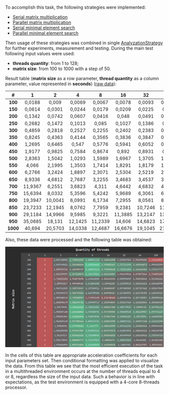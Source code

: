 To accomplish this task, the following strategies were implemented:
 - [Serial matrix multiplication](../../src/main/java/edu/kpi/lab02/strategy/serial/SerialMatrixMultiplicationStrategy.java)
 - [Parallel matrix multiplication](../../src/main/java/edu/kpi/lab02/strategy/parallel/ParallelMatrixMultiplicationStrategy.java)
 - [Serial minimal element search](../../src/main/java/edu/kpi/lab02/strategy/serial/SerialMinimalElementSearchStrategy.java)
 - [Parallel minimal element search](../../src/main/java/edu/kpi/lab02/strategy/parallel/ParallelMinimalElementSearchStrategy.java)

Then usage of these strategies was combined in single [AnalyzationStrategy](../../src/main/java/edu/kpi/lab02/strategy/analyzation/AnalyzationStrategy.java) for further experiments, measurement and testing.
During the main test following input values were used:
 - **threads quantity**: from 1 to 128;
 - **matrix size**: from 100 to 1000 with a step of 50.

Result table (**matrix size** as a row parameter, **thread quantity** as a column parameter, value represented in **seconds**) ([raw data](results.csv)):

|  #       |  1      |  2      |  4      |  8      |  16     |  32     |  64     |  128    |
| :-----:  | :-----: | :-----: | :-----: | :-----: | :-----: | :-----: | :-----: | :-----: |
| **100**  | 0,0188  | 0,009   | 0,0069  | 0,0067  | 0,0078  | 0,0093  | 0,0098  | 0,0166  |
| **150**  | 0,0614  | 0,0301  | 0,0244  | 0,0179  | 0,0209  | 0,0225  | 0,025   | 0,0308  |
| **200**  | 0,1342  | 0,0742  | 0,0607  | 0,0416  | 0,048   | 0,0491  | 0,0553  | 0,0617  |
| **250**  | 0,2682  | 0,1472  | 0,1013  | 0,085   | 0,1027  | 0,1386  | 0,143   | 0,1546  |
| **300**  | 0,4859  | 0,2818  | 0,2527  | 0,2255  | 0,2402  | 0,2383  | 0,2479  | 0,254   |
| **350**  | 0,8245  | 0,4363  | 0,4144  | 0,3565  | 0,3836  | 0,3847  | 0,3916  | 0,4081  |
| **400**  | 1,2695  | 0,6465  | 0,547   | 0,5776  | 0,5941  | 0,6052  | 0,5968  | 0,6284  |
| **450**  | 1,9177  | 0,9825  | 0,7584  | 0,8674  | 0,892   | 0,8931  | 0,895   | 0,9053  |
| **500**  | 2,8363  | 1,5042  | 1,0293  | 1,5989  | 1,6967  | 1,3705  | 1,2847  | 1,2874  |
| **550**  | 4,066   | 2,1995  | 1,3503  | 1,7414  | 1,8291  | 1,8179  | 1,8134  | 1,848   |
| **600**  | 6,2766  | 3,2424  | 1,8897  | 2,3071  | 2,5304  | 2,5219  | 2,6045  | 2,5026  |
| **650**  | 8,9336  | 4,6812  | 2,7687  | 3,2255  | 3,4683  | 3,4537  | 3,3319  | 3,3164  |
| **700**  | 11,9367 | 6,2551  | 3,6823  | 4,311   | 4,6442  | 4,6832  | 4,6057  | 4,892   |
| **750**  | 15,6394 | 8,0332  | 5,3596  | 5,4242  | 5,9689  | 6,3061  | 6,6015  | 6,4822  |
| **800**  | 19,3947 | 10,0041 | 6,0991  | 6,1734  | 7,2955  | 8,0561  | 8,6043  | 9,2428  |
| **850**  | 23,7233 | 12,1945 | 8,0762  | 7,7959  | 9,2381  | 10,7246 | 11,2949 | 11,5828 |
| **900**  | 29,1184 | 14,9966 | 9,5985  | 9,3221  | 11,3885 | 13,2147 | 13,8582 | 12,7782 |
| **950**  | 35,0685 | 18,131  | 12,1425 | 11,2339 | 14,606  | 14,6823 | 17,4067 | 17,8751 |
| **1000** | 40,694  | 20,5703 | 14,0338 | 12,4687 | 16,6676 | 19,1045 | 21,6208 | 21,8886 |
 
Also, these data were processed and the following table was obtained:

![Table](charts/table.png)

In the cells of this table are appropriate acceleration coefficients for each input parameters set.
Then conditional formatting was applied to visualize the data.
From this table we see that the most efficient execution of the task in a multithreaded environment
occurs at the number of threads equal to 4 or 8, regardless the size of the input data.
Such a behavior is in line with expectations, as the test environment is equipped with a 4-core 8-threads processor.